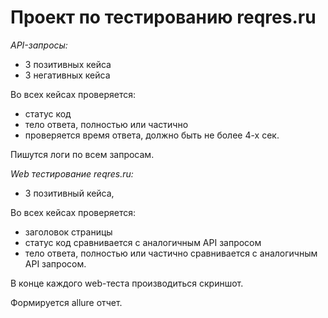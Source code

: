 # Проект по тестированию reqres.ru
_API-запросы:_
- 3 позитивных кейса
- 3 негативных кейса

Во всех кейсах проверяется: 
- статус код 
- тело ответа, полностью или частично
- проверяется время ответа, должно быть не более 4-х сек.

Пишутся логи по всем запросам. 

_Web тестирование reqres.ru:_

- 3 позитивный кейса, 

Во всех кейсах проверяется:
- заголовок страницы
- статус код сравнивается с аналогичным API запросом
- тело ответа, полностью или частично сравнивается с аналогичным API запросом.
  
В конце каждого web-теста производиться скриншот.

Формируется allure отчет.
